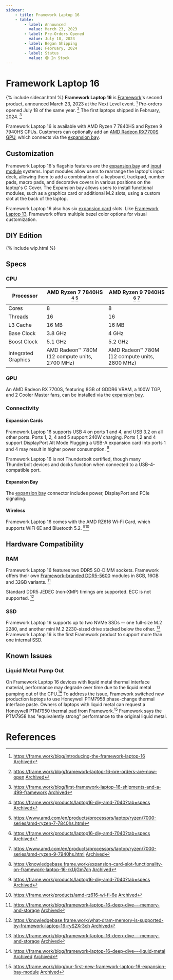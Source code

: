 ```yaml
---
sidecar:
    - title: Framework Laptop 16
    - table: 
        - label: Announced
          value: March 23, 2023
        - label: Pre-Orders Opened
          value: July 18, 2023
        - label: Began Shipping
          value: February, 2024
        - label: Status
          value: 🟢 In Stock
---
```

# Framework Laptop 16
{% include sidecar.html %}
**Framework Laptop 16** is [Framework](/framework-computer-inc)'s second product, announced March 23, 2023 at the Next Level event. [^1] Pre-orders opened July 18 of the same year. [^2] The first laptops shipped in February, 2024. [^7] 

Framework Laptop 16 is available with AMD Ryzen 7 7840HS and Ryzen 9 7940HS CPUs. Customers can optionally add an [AMD Radeon RX7700S GPU](/expansion-bay/radeon-rx-7700s), which connects via the [expansion bay](/expansion-bay).

## Customization
Framework Laptop 16's flagship features are the [expansion bay](/expansion-bay) and [input module](/input-modules) systems. Input modules allow users to rearrange the laptop's input deck, allowing them to add a combination of a keyboard, trackpad, number pads, macro pads, and decorative covers in various positions on the laptop's C Cover. The Expansion bay allows users to install functional modules, such as a graphics card or additional M.2 slots, using a custom slot at the back of the laptop.

Framework Laptop 16 also has six [expansion card](/expansion-cards) slots. Like [Framework Laptop 13](/framework-laptop-13), Framework offers multiple bezel color options for visual customization.

## DIY Edition
{% include wip.html %}

## Specs
### CPU

| Processor           | AMD Ryzen 7 7840HS [^5] [^9]                  | AMD Ryzen 9 7940HS [^5] [^10]                  |
| ------------------- | --------------------------------------------- | ---------------------------------------------- |
| Cores               | 8                                             | 8                                              |
| Threads             | 16                                            | 16                                             |                        
| L3 Cache            | 16 MB                                         | 16 MB                                          |
| Base Clock          | 3.8 GHz                                       | 4 GHz                                          |
| Boost Clock         | 5.1 GHz                                       | 5.2 GHz                                        |
| Integrated Graphics | AMD Radeon™ 780M (12 compute units, 2700 MHz) | AMD Radeon™ 780M (12 compute units, 2800 MHz)  |

### GPU
An AMD Radeon RX 7700S, featuring 8GB of GDDR6 VRAM, a 100W TGP, and 2 Cooler Master fans, can be installed via the [expansion bay](/expansion-bay).

### Connectivity
#### Expansion Cards
Framework Laptop 16 supports USB 4 on ports 1 and 4, and USB 3.2 on all other ports. Ports 1, 2, 4 and 5 support 240W charging. Ports 1,2 and 4 support DisplayPort Alt Mode Plugging a USB-A expansion card into ports 1 and 4 may result in higher power consumption. [^8]

Framework Laptop 16 is not Thunderbolt certified, though many Thunderbolt devices and docks function when connected to a USB-4-compatible port.

#### Expansion Bay
The [expansion bay](/expansion-bay) connector includes power, DisplayPort and PCIe signaling.

#### Wireless
Framework Laptop 16 comes with the AMD RZ616 Wi-Fi Card, which supports WiFi 6E and Bluetooth 5.2. [^5][^6]

## Hardware Compatibility
### RAM
Framework Laptop 16 features two DDR5 SO-DIMM sockets. Framework offers their own [Framework-branded DDR5-5600](https://frame.work/marketplace/memory-storage?search=DDR5) modules in 8GB, 16GB and 32GB variants. [^3]

Standard DDR5 JEDEC (non-XMP) timings are supported. ECC is not supported. [^4]

### SSD
Framework Laptop 16 supports up to two NVMe SSDs -- one full-size M.2 2280, and another mini M.2 2230-sized drive stacked below the other. [^3] Framework Laptop 16 is the first Framework product to support more than one internal SSD.
## Known Issues
### Liquid Metal Pump Out
On Framework Laptop 16 devices with liquid metal thermal interface material, performance may degrade over time due to the liquid metal pumping out of the CPU.[^11] To address the issue, Framework switched new production laptops to use Honeywell PTM7958 phase-change thermal interface paste. Owners of laptops with liquid metal can request a Honeywell PTM7950 thermal pad from Framework.[^12] Framework says the PTM7958 has "equivalently strong" performance to the original liquid metal.

# References
[^1]: <https://frame.work/blog/introducing-the-framework-laptop-16> [Archived](https://web.archive.org/save/https://frame.work/blog/introducing-the-framework-laptop-16) 
[^2]: <https://frame.work/blog/framework-laptop-16-pre-orders-are-now-open> [Archived](https://web.archive.org/save/https://frame.work/blog/framework-laptop-16-pre-orders-are-now-open) 
[^3]: <https://frame.work/blog/framework-laptop-16-deep-dive---memory-and-storage> [Archived](http://web.archive.org/web/20250110060741/https://frame.work/blog/framework-laptop-16-deep-dive---memory-and-storage) 
[^4]: <https://knowledgebase.frame.work/what-dram-memory-is-supported-by-framework-laptop-16-ryS2Xr3ch> [Archived](http://web.archive.org/web/20240823003802/https://knowledgebase.frame.work/what-dram-memory-is-supported-by-framework-laptop-16-ryS2Xr3ch) 
[^5]: <https://frame.work/products/laptop16-diy-amd-7040?tab=specs> [Archived](https://web.archive.org/save/https://frame.work/products/laptop16-diy-amd-7040?tab=specs) 
[^6]: <https://frame.work/products/amd-rz616-wi-fi-6e> [Archived](http://web.archive.org/web/20250108233621/https://frame.work/products/amd-rz616-wi-fi-6e) 
[^7]: <https://frame.work/blog/first-framework-laptop-16-shipments-and-a-499-framework> [Archived](http://web.archive.org/web/20241217213115/https://frame.work/blog/first-framework-laptop-16-shipments-and-a-499-framework) 
[^8]: <https://knowledgebase.frame.work/expansion-card-slot-functionality-on-framework-laptop-16-rkUjGm7cn> [Archived](http://web.archive.org/web/20241113233057/https://knowledgebase.frame.work/expansion-card-slot-functionality-on-framework-laptop-16-rkUjGm7cn) 
[^9]: <https://www.amd.com/en/products/processors/laptop/ryzen/7000-series/amd-ryzen-7-7840hs.html>
[^10]: <https://www.amd.com/en/products/processors/laptop/ryzen/7000-series/amd-ryzen-9-7940hs.html> [Archived](http://web.archive.org/web/20241212051600/https://www.amd.com/en/products/processors/laptop/ryzen/7000-series/amd-ryzen-9-7940hs.html) 
[^11]: <https://frame.work/blog/framework-laptop-16-deep-dive---liquid-metal> [Archived]() [Archived](https://web.archive.org/web/20250111222424/https://frame.work/blog/framework-laptop-16-deep-dive---liquid-metal) 
[^12]: <https://frame.work/blog/our-first-new-framework-laptop-16-expansion-bay-module> [Archived](https://web.archive.org/web/20241216195737/https://frame.work/favicon.ico)
